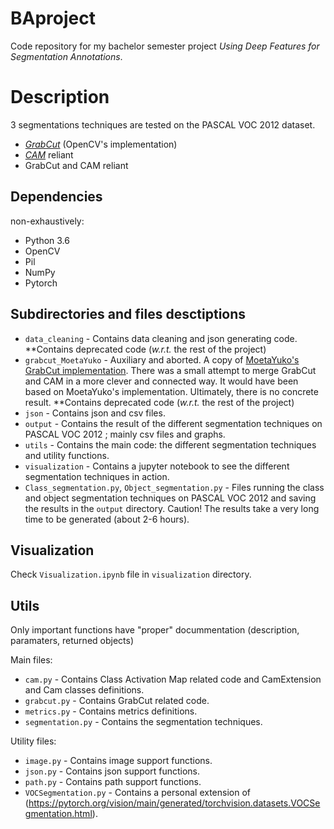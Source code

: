 # BAproject

Code repository for my bachelor semester project *Using Deep Features for Segmentation Annotations*.

# Description

3 segmentations techniques are tested on the PASCAL VOC 2012 dataset.

* *[GrabCut](https://cvg.ethz.ch/teaching/cvl/2012/grabcut-siggraph04.pdf)* (OpenCV's implementation)
* *[CAM](https://arxiv.org/abs/1512.04150)* reliant
* GrabCut and CAM reliant 

## Dependencies

non-exhaustively:

* Python 3.6
* OpenCV
* Pil
* NumPy
* Pytorch

## Subdirectories and files desctiptions

* `data_cleaning` - Contains data cleaning and json generating code. **Contains deprecated code (_w.r.t._ the rest of the project)
* `grabcut_MoetaYuko` - Auxiliary and aborted. A copy of [MoetaYuko's GrabCut implementation](https://github.com/MoetaYuko/GrabCut/blob/master/README.md). There was a small attempt to merge GrabCut and CAM in a more clever and connected way. It would have been based on MoetaYuko's implementation. Ultimately, there is no concrete result. **Contains deprecated code (_w.r.t._ the rest of the project)
* `json` - Contains json and csv files.
* `output` - Contains the result of the different segmentation techniques on PASCAL VOC 2012 ; mainly csv files and graphs.
* `utils` - Contains the main code: the different segmentation techniques and utility functions.
* `visualization` - Contains a jupyter notebook to see the different segmentation techniques in action.
* `Class_segmentation.py`, `Object_segmentation.py` - Files running the class and object segmentation techniques on PASCAL VOC 2012 and saving the results in the `output` directory. Caution! The results take a very long time to be generated (about 2-6 hours).

## Visualization

Check `Visualization.ipynb` file in `visualization` directory.

## Utils

Only important functions have "proper" docummentation (description, paramaters, returned objects)

Main files:

* `cam.py` - Contains Class Activation Map related code and CamExtension and Cam classes definitions.
* `grabcut.py` - Contains GrabCut related code.
* `metrics.py` - Contains metrics definitions.
* `segmentation.py` - Contains the segmentation techniques.

Utility files:

* `image.py` - Contains image support functions.
* `json.py` - Contains json support functions.
* `path.py` - Contains path support functions.
* `VOCSegmentation.py` - Contains a personal extension of (https://pytorch.org/vision/main/generated/torchvision.datasets.VOCSegmentation.html).


